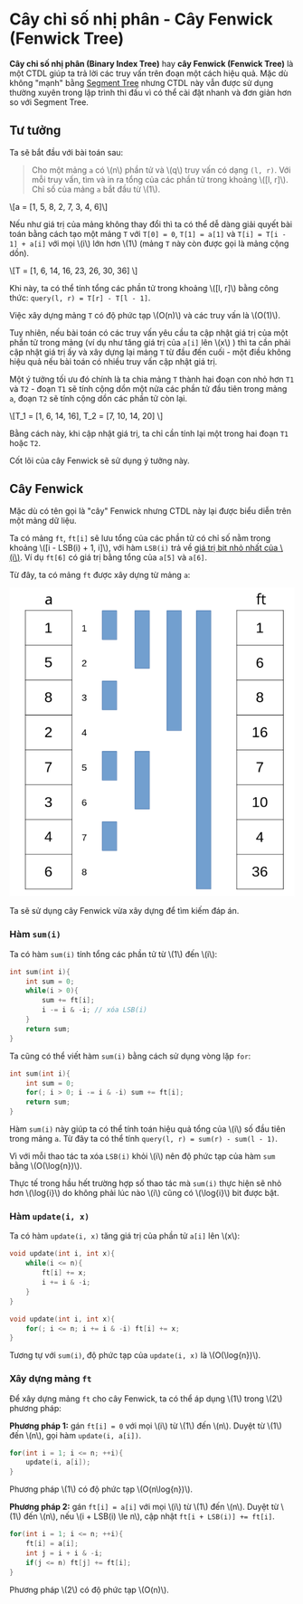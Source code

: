 # Cây chỉ số nhị phân - Cây Fenwick (Fenwick Tree)

**Cây chỉ số nhị phân (Binary Index Tree)** hay **cây Fenwick (Fenwick Tree)** là một CTDL giúp ta trả lời các truy vấn trên đoạn một cách hiệu quả. Mặc dù không "mạnh" bằng [Segment Tree](./segment-tree.md) nhưng CTDL này vẫn được sử dụng thường xuyên trong lập trình thi đấu vì có thể cài đặt nhanh và đơn giản hơn so với Segment Tree.

## Tư tưởng

Ta sẽ bắt đầu với bài toán sau:

> Cho một mảng `a` có \\(n\\) phần tử và \\(q\\) truy vấn có dạng `(l, r)`. Với mỗi truy vấn, tìm và in ra tổng của các phần tử trong khoảng \\([l, r]\\). Chỉ số của mảng `a` bắt đầu từ \\(1\\).

\\[a = [1, 5, 8, 2, 7, 3, 4, 6]\\]

Nếu như giá trị của mảng không thay đổi thì ta có thể dễ dàng giải quyết bài toán bằng cách tạo một mảng `T` với `T[0] = 0`, `T[1] = a[1]` và `T[i] = T[i - 1] + a[i]` với mọi \\(i\\) lớn hơn \\(1\\) (mảng `T` này còn được gọi là mảng cộng dồn).

\\[T = [1, 6, 14, 16, 23, 26, 30, 36] \\]

Khi này, ta có thể tính tổng các phần tử trong khoảng \\([l, r]\\) bằng công thức: `query(l, r) = T[r] - T[l - 1]`.

Việc xây dựng mảng `T` có độ phức tạp \\(O(n)\\) và các truy vấn là \\(O(1)\\).

Tuy nhiên, nếu bài toán có các truy vấn yêu cầu ta cập nhật giá trị của một phần tử trong mảng (ví dụ như tăng giá trị của `a[i]` lên \\(x\\) ) thì ta cần phải cập nhật giá trị ấy và xây dựng lại mảng `T` từ đầu đến cuối - một điều không hiệu quả nếu bài toán có nhiều truy vấn cập nhật giá trị.

Một ý tưởng tối ưu đó chính là ta chia mảng `T` thành hai đoạn con nhỏ hơn `T1` và `T2` - đoạn `T1` sẽ tính cộng dồn một nửa các phần tử đầu tiên trong mảng `a`, đoạn `T2` sẽ tính cộng dồn các phần tử còn lại.  

\\[T_1 = [1, 6, 14, 16],  T_2 = [7, 10, 14, 20] \\]

Bằng cách này, khi cập nhật giá trị, ta chỉ cần tính lại một trong hai đoạn `T1` hoặc `T2`.

Cốt lõi của cây Fenwick sẽ sử dụng ý tưởng này.

## Cây Fenwick

Mặc dù có tên gọi là "cây" Fenwick nhưng CTDL này lại được biểu diễn trên một mảng dữ liệu. 

Ta có mảng `ft`, `ft[i]` sẽ lưu tổng của các phần tử có chỉ số nằm trong khoảng \\([i - LSB(i) + 1, i]\\), với hàm `LSB(i)` trả về [giá trị bit nhỏ nhất của \\(i\\)](../basic/bit-manipulation.html#tìm-bit-có-giá-trị-nhỏ-nhất). Ví dụ `ft[6]` có giá trị bằng tổng của `a[5]` và `a[6]`.

Từ đây, ta có mảng `ft` được xây dựng từ mảng `a`:

<center>
<img src="../images/fenwick.png" alt="Fenwick"/>
</center>

Ta sẽ sử dụng cây Fenwick vừa xây dựng để tìm kiếm đáp án.

### Hàm `sum(i)`

Ta có hàm `sum(i)` tính tổng các phần tử từ \\(1\\) đến \\(i\\):

```C++
int sum(int i){
	int sum = 0;
	while(i > 0){
		sum += ft[i];
		i -= i & -i; // xóa LSB(i)
	}
	return sum;
}
```

Ta cũng có thể viết hàm `sum(i)` bằng cách sử dụng vòng lặp `for`:

```C++
int sum(int i){
	int sum = 0;
	for(; i > 0; i -= i & -i) sum += ft[i];
	return sum;
}
```

Hàm `sum(i)` này giúp ta có thể tính toán hiệu quả tổng của \\(i\\) số đầu tiên trong mảng `a`. Từ đây ta có thể tính `query(l, r) = sum(r) - sum(l - 1)`.

Vì với mỗi thao tác ta xóa `LSB(i)` khỏi \\(i\\) nên độ phức tạp của hàm `sum` bằng \\(O(\log{n})\\). 

Thực tế trong hầu hết trường hợp số thao tác mà `sum(i)` thực hiện sẽ nhỏ hơn \\(\log{i}\\) do không phải lúc nào \\(i\\) cũng có \\(\log{i}\\) bit được bật.

### Hàm `update(i, x)`

Ta có hàm `update(i, x)` tăng giá trị của phần tử `a[i]` lên \\(x\\):

```C++
void update(int i, int x){
	while(i <= n){
		ft[i] += x;
		i += i & -i; 
	}
}
```

```C++
void update(int i, int x){
	for(; i <= n; i += i & -i) ft[i] += x;
}
```

Tương tự với `sum(i)`, độ phức tạp của `update(i, x)` là \\(O(\log{n})\\).

### Xây dựng mảng `ft`

Để xây dựng mảng `ft` cho cây Fenwick, ta có thể áp dụng \\(1\\) trong \\(2\\) phương pháp:

**Phương pháp 1:** gán `ft[i] = 0` với mọi \\(i\\) từ \\(1\\) đến \\(n\\). Duyệt từ \\(1\\) đến \\(n\\), gọi hàm `update(i, a[i])`.

```C++
for(int i = 1; i <= n; ++i){
	update(i, a[i]);
}
```

Phương pháp \\(1\\) có độ phức tạp \\(O(n\log{n})\\).

**Phương pháp 2:** gán `ft[i] = a[i]` với mọi \\(i\\) từ \\(1\\) đến \\(n\\). Duyệt từ \\(1\\) đến \\(n\\), nếu \\(i + LSB(i) \le n\\), cập nhật `ft[i + LSB(i)] += ft[i]`. 

```C++
for(int i = 1; i <= n; ++i){
	ft[i] = a[i];
	int j = i + i & -i;
	if(j <= n) ft[j] += ft[i];
}
```

Phương pháp \\(2\\) có độ phức tạp \\(O(n)\\).